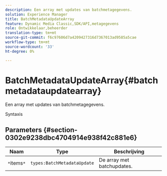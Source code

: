 ```yaml
---
description: Een array met updates van batchmetagegevens.
solution: Experience Manager
title: BatchMetadataUpdateArray
feature: Dynamic Media Classic,SDK/API,metagegevens
role: Ontwikkelaar,beheerder
translation-type: tm+mt
source-git-commit: f6c97606d7a4209427316d7367013ad9585a5cae
workflow-type: tm+mt
source-wordcount: '33'
ht-degree: 0%

---
```



# BatchMetadataUpdateArray{#batchmetadataupdatearray}

Een array met updates van batchmetagegevens.

Syntaxis

## Parameters {#section-0302e9238dbc4704914e938f42c881e6}

| Naam | Type | Beschrijving |
|---|---|---|
| `*`items`*` | `types:BatchMetadataUpdate` | De array met batchupdates. |

